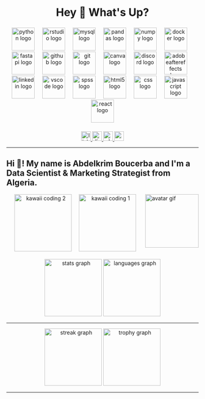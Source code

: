 <h1 align="center">Hey 👋 What's Up?</h1>

###

<div align="center">
  <img src="https://skillicons.dev/icons?i=py" height="60" alt="python logo"  />
  <img width="12" />
  <img src="https://cdn.jsdelivr.net/gh/devicons/devicon/icons/rstudio/rstudio-original.svg" height="60" alt="rstudio logo"  />
  <img width="12" />
  <img src="https://cdn.jsdelivr.net/gh/devicons/devicon/icons/mysql/mysql-original.svg" height="60" alt="mysql logo"  />
  <img width="12" />
  <img src="https://cdn.jsdelivr.net/gh/devicons/devicon/icons/pandas/pandas-original.svg" height="60" alt="pandas logo"  />
  <img width="12" />
  <img src="https://cdn.jsdelivr.net/gh/devicons/devicon/icons/numpy/numpy-original.svg" height="60" alt="numpy logo"  />
  <img width="12" />
  <img src="https://cdn.jsdelivr.net/gh/devicons/devicon/icons/docker/docker-original.svg" height="60" alt="docker logo"  />
  <img width="12" />
  <img src="https://cdn.jsdelivr.net/gh/devicons/devicon/icons/fastapi/fastapi-original.svg" height="60" alt="fastapi logo"  />
  <img width="12" />
  <img src="https://cdn.jsdelivr.net/gh/devicons/devicon/icons/github/github-original.svg" height="60" alt="github logo"  />
  <img width="12" />
  <img src="https://cdn.jsdelivr.net/gh/devicons/devicon/icons/git/git-original.svg" height="60" alt="git logo"  />
  <img width="12" />
  <img src="https://cdn.jsdelivr.net/gh/devicons/devicon/icons/canva/canva-original.svg" height="60" alt="canva logo"  />
  <img width="12" />
  <img src="https://cdn.simpleicons.org/discord/5865F2" height="60" alt="discord logo"  />
  <img width="12" />
  <img src="https://skillicons.dev/icons?i=ae" height="60" alt="adobeaftereffects logo"  />
  <img width="12" />
  <img src="https://skillicons.dev/icons?i=linkedin" height="60" alt="linkedin logo"  />
  <img width="12" />
  <img src="https://skillicons.dev/icons?i=vscode" height="60" alt="vscode logo"  />
  <img width="12" />
  <img src="https://cdn.jsdelivr.net/gh/devicons/devicon/icons/spss/spss-original.svg" height="60" alt="spss logo"  />
  <img width="12" />
  <img src="https://cdn.jsdelivr.net/gh/devicons/devicon/icons/html5/html5-original.svg" height="60" alt="html5 logo"  />
  <img width="12" />
  <img src="https://cdn.jsdelivr.net/gh/devicons/devicon/icons/css3/css3-original.svg" height="60" alt="css logo"  />
  <img width="12" />
  <img src="https://cdn.jsdelivr.net/gh/devicons/devicon/icons/javascript/javascript-original.svg" height="60" alt="javascript logo"  />
  <img width="12" />
  <img src="https://cdn.jsdelivr.net/gh/devicons/devicon/icons/react/react-original.svg" height="60" alt="react logo"  />
</div>

###

<div align="center">
  <a href="https://www.linkedin.com/in/abdelkrim-boucerba-62963331a/" target="_blank">
    <img src="https://img.shields.io/static/v1?message=LinkedIn&logo=linkedin&label=&color=0077B5&logoColor=white&style=for-the-badge" height="25" alt="linkedin logo"  />
  </a>
  <a href="https://discord.com/users/maicro_" target="_blank">
    <img src="https://img.shields.io/static/v1?message=Discord&logo=discord&label=&color=5865F2&logoColor=white&style=for-the-badge" height="25" alt="discord logo"  />
  </a>
  <a href="https://wa.me/213699574674" target="_blank">
    <img src="https://img.shields.io/static/v1?message=WhatsApp&logo=whatsapp&label=&color=25D366&logoColor=white&style=for-the-badge" height="25" alt="whatsapp logo"  />
  </a>
  <a href="mailto:abdelkrim47boucerba@gmail.com" target="_blank">
    <img src="https://img.shields.io/static/v1?message=Gmail&logo=gmail&label=&color=D14836&logoColor=white&style=for-the-badge" height="25" alt="gmail logo"  />
  </a>
</div>

---

<h2 align="left">Hi 👋! My name is Abdelkrim Boucerba and I'm a Data Scientist & Marketing Strategist from Algeria.</h2>
<!-- Avatar on the right (small & clean) -->
<img align="right" height="140" src="https://media.giphy.com/media/v1.Y2lkPTc5MGI3NjExOWUwdWwzOXU4M3JuN3VtMHVyaWYzaHczb3VsdnNsZnl0ajNueGVtbSZlcD12MV9naWZzX3NlYXJjaCZjdD1n/q217GUnfKAmJlFcjBX/giphy.gif" alt="avatar gif"/>

<!-- Two centered kawaii/coding GIFs -->
<div align="center">
  <img height="150" src="https://media.giphy.com/media/v1.Y2lkPWVjZjA1ZTQ3ZjRkN3VyN2Z3YmpkdzVzd3VzaGYyNjJ6c3kyZDB5Y28xaTdvNXVieCZlcD12MV9naWZzX3JlbGF0ZWQmY3Q9Zw/7m9QYSiUeURbKqOfS9/giphy.gif" alt="kawaii coding 2"/>
  <img width="12"/>
  <img height="150" src="https://media.giphy.com/media/v1.Y2lkPWVjZjA1ZTQ3M2RnNWtpbXFzYnAzZGVkZDh0OHQ0aW04cmNucWkzeXRvM2sxZnRqdiZlcD12MV9naWZzX3JlbGF0ZWQmY3Q9Zw/SqMQCnUleC5zuj9BJz/giphy.gif" alt="kawaii coding 1"/>
</div>

<br clear="both"/>

<div align="center">
  <img src="https://github-readme-stats.vercel.app/api?username=maicro24&hide_title=false&hide_rank=false&show_icons=true&include_all_commits=true&count_private=true&disable_animations=false&theme=dracula&locale=en&hide_border=false" height="150" alt="stats graph"  />
  <img src="https://github-readme-stats.vercel.app/api/top-langs?username=maicro24&locale=en&hide_title=false&layout=compact&card_width=320&langs_count=6&theme=dracula&hide_border=false" height="150" alt="languages graph"  />
</div>

---

<div align="center">
  <img src="https://streak-stats.demolab.com?user=maicro24&locale=en&mode=daily&theme=dracula&hide_border=false&border_radius=5" height="150" alt="streak graph"  />
  <img src="https://github-profile-trophy.vercel.app?username=maicro24&theme=dracula&column=-1&row=1&margin-w=8&margin-h=8&no-bg=false&no-frame=false" height="150" alt="trophy graph"  />
</div>



---
